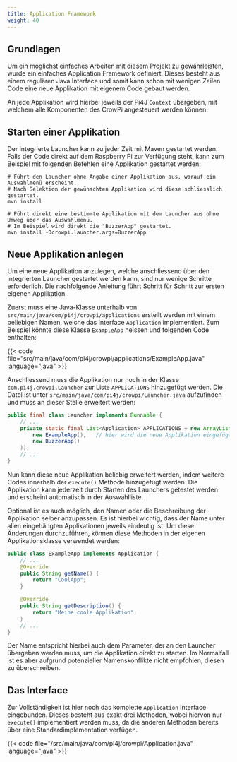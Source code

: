 ```yaml
---
title: Application Framework
weight: 40
---
```


## Grundlagen
Um ein möglichst einfaches Arbeiten mit diesem Projekt zu gewährleisten, wurde ein einfaches Application Framework definiert. Dieses besteht aus einem regulären Java Interface und somit kann schon mit wenigen Zeilen Code eine neue Applikation mit eigenem Code gebaut werden. 

An jede Applikation wird hierbei jeweils der Pi4J `Context` übergeben, mit welchem alle Komponenten des CrowPi angesteuert werden können.

## Starten einer Applikation
Der integrierte Launcher kann zu jeder Zeit mit Maven gestartet werden. Falls der Code direkt auf dem Raspberry Pi zur Verfügung steht, kann zum Beispiel mit folgenden Befehlen eine Applikation gestartet werden:

```shell
# Führt den Launcher ohne Angabe einer Applikation aus, worauf ein Auswahlmenü erscheint.
# Nach Selektion der gewünschten Applikation wird diese schliesslich gestartet.
mvn install

# Führt direkt eine bestimmte Applikation mit dem Launcher aus ohne Umweg über das Auswahlmenü.
# Im Beispiel wird direkt die "BuzzerApp" gestartet.
mvn install -Dcrowpi.launcher.args=BuzzerApp
```

## Neue Applikation anlegen
Um eine neue Applikation anzulegen, welche anschliessend über den integrierten Launcher gestartet werden kann, sind nur wenige Schritte erforderlich. Die nachfolgende Anleitung führt Schritt für Schritt zur ersten eigenen Applikation.

Zuerst muss eine Java-Klasse unterhalb von `src/main/java/com/pi4j/crowpi/applications` erstellt werden mit einem beliebigen Namen, welche das Interface `Application` implementiert. Zum Beispiel könnte diese Klasse `ExampleApp` heissen und folgenden Code enthalten:

{{< code file="src/main/java/com/pi4j/crowpi/applications/ExampleApp.java" language="java" >}}

Anschliessend muss die Applikation nur noch in der Klasse `com.pi4j.crowpi.Launcher` zur Liste `APPLICATIONS` hinzugefügt werden. Die Datei ist unter `src/main/java/com/pi4j/crowpi/Launcher.java` aufzufinden und muss an dieser Stelle erweitert werden:

```java
public final class Launcher implements Runnable {
    // ...
    private static final List<Application> APPLICATIONS = new ArrayList<>(Arrays.asList(
        new ExampleApp(),   // hier wird die neue Applikation eingefügt
        new BuzzerApp()
    ));
    // ...
}
```

Nun kann diese neue Applikation beliebig erweitert werden, indem weitere Codes innerhalb der `execute()` Methode hinzugefügt werden. Die Applikation kann jederzeit durch Starten des Launchers getestet werden und erscheint automatisch in der Auswahlliste.

Optional ist es auch möglich, den Namen oder die Beschreibung der Applikation selber anzupassen. Es ist hierbei wichtig, dass der Name unter allen eingehängten Applikationen jeweils eindeutig ist. Um diese Änderungen durchzuführen, können diese Methoden in der eigenen Applikationsklasse verwendet werden:

```java
public class ExampleApp implements Application {
    // ...
    @Override
    public String getName() {
        return "CoolApp";
    }

    @Override
    public String getDescription() {
        return "Meine coole Applikation";
    }
    // ...
}
```

Der Name entspricht hierbei auch dem Parameter, der an den Launcher übergeben werden muss, um die Applikation direkt zu starten. Im Normalfall ist es aber aufgrund potenzieller Namenskonflikte nicht empfohlen, diesen zu überschreiben.

## Das Interface
Zur Vollständigkeit ist hier noch das komplette `Application` Interface eingebunden. Dieses besteht aus exakt drei Methoden, wobei hiervon nur `execute()` implementiert werden muss, da die anderen Methoden bereits über eine Standardimplementation verfügen.

{{< code file="/src/main/java/com/pi4j/crowpi/Application.java" language="java" >}}
